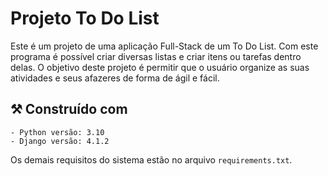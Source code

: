# Projeto To Do List

Este é um projeto de uma aplicação Full-Stack de um To Do List. 
Com este programa é possível criar diversas listas e criar itens ou tarefas dentro delas.
O objetivo deste projeto é permitir que o usuário organize as suas atividades e seus afazeres de forma de ágil e fácil. 

## :hammer_and_pick: Construído com
```
- Python versão: 3.10
- Django versão: 4.1.2
```
Os demais requisitos do sistema estão no arquivo ```requirements.txt```.

